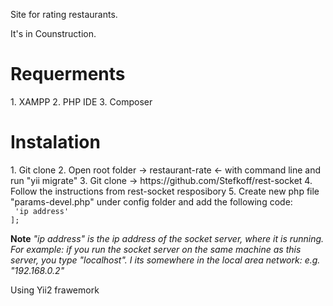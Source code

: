 Site for rating restaurants.

It's in Counstruction.

<h1>Requerments</h1>
1. XAMPP
2. PHP IDE
3. Composer

<h1>Instalation</h1>
1. Git clone
2. Open root folder -> restaurant-rate <- with command line and run "yii migrate"
3. Git clone -> https://github.com/Stefkoff/rest-socket
4. Follow the instructions from rest-socket resposibory
5. Create new php file "params-devel.php" under config folder and add the following code:

<code>
<?php
return [
  'socketIpAddress' => 'ip address'
];
</code>

<b>Note</b>
<em>"ip address" is the ip address of the socket server, where it is running. For example: if you run the socket server on the same machine as this server, you type "localhost". I its somewhere in the local area network: e.g. "192.168.0.2"</em>

Using Yii2 frawemork
